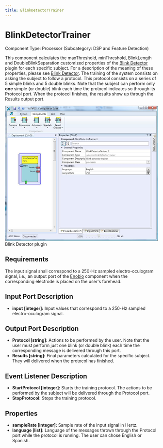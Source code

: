 ```yaml
---
title: BlinkDetectorTrainer
---
```


# BlinkDetectorTrainer

Component Type: Processor (Subcategory: DSP and Feature Detection)

This component calculates the maxThreshold, minThreshold, BlinkLength and DoubleBlinkSeparation customized properties of the [Blink Detector](../processors/BlinkDetector.htm) plugin for each specific subject. For a description of the meaning of these properties, please see [Blink Detector](../processors/BlinkDetector.htm). The training of the system consists on asking the subject to follow a protocol. This protocol consists on a series of 5 simple blinks and 5 double blinks. Note that the subject can perform only **one** simple (or double) blink each time the protocol indicates so through its Protocol port. When the protocol finishes, the results show up through the Results output port.

![Screenshot: Blink Detector Trainer plugin](./img/BlinkDetectorTrainer.jpg "Screenshot: Blink Detector Trainer plugin")  
Blink Detector plugin

## Requirements

The input signal shall correspond to a 250-Hz sampled electro-oculogram signal, i.e., an output port of the [Enobio](../sensors/Enobio.htm) component when the corresponding electrode is placed on the user's forehead.

## Input Port Description

- **input \[integer\]:** Input values that correspond to a 250-Hz sampled electro-oculogram signal.

## Output Port Description

- **Protocol \[string\]:** Actions to be performed by the user. Note that the user must perform just one blink (or double blink) each time the corresponding message is delivered through this port.
- **Results \[string\]:** Final parameters calculated for the specific subject. They will delivered when the protocol has finished.

## Event Listener Description

- **StartProtocol \[integer\]:** Starts the training protocol. The actions to be performed by the subject will be delivered through the Protocol port.
- **StopProtocol:** Stops the training protocol.

## Properties

- **sampleRate \[integer\]:** Sample rate of the input signal in Hertz.
- **language \[list\]:** Language of the messages thrown through the Protocol port while the protocol is running. The user can chose English or Spanish.
